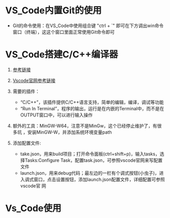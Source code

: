 # VS_Code内置Git的使用
- Git的命令使用：在VS_Code中使用组合键 "ctrl + `" 即可在下方调出win命令窗口（终端），这这个窗口里面正常使用Git命令即可

# VS_Code搭建C/C++编译器
1. [参考链接](https://www.jianshu.com/p/a0ae073e973b?utm_campaign=maleskine&utm_content=note&utm_medium=seo_notes&utm_source=recommendation)

2. [Vscode官网参考链接](https://code.visualstudio.com/docs/languages/cpp)

3. 需要的插件：
    - “C/C++”，该插件提供C/C++语言支持，简单的编辑，编译，调试等功能
    - “Run In Terminal”，程序的输出，运行是在内嵌的Terminal中，而不是在OUTPUT窗口中，可以进行输入操作

4. 额外的工具：MinGW-W64，注意不是MinGw，这个已经停止维护了，有很多坑 ，安装MinGW-W，并添加系统环境变量path

5. 添加配置文件:
    - take.json，用来build项目；打开命令面板(ctrl+shift+p)，输入tasks，选择Tasks:Configure Task，配置task.json，可参照vscode官网来写配置文件
    - launch.json，用来debug代码；最左边的一栏有个调式按钮(小虫子)，进入调式窗口，点击设置按钮，添加launch.json配置文件，详细配置可参照vscode官
    网

# Vs_Code使用


